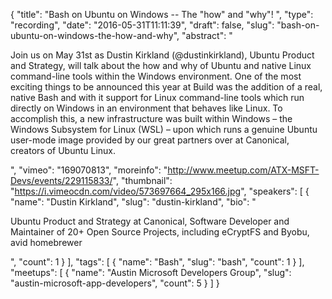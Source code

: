 {
  "title": "Bash on Ubuntu on Windows -- The \"how\" and \"why\"! ",
  "type": "recording",
  "date": "2016-05-31T11:11:39",
  "draft": false,
  "slug": "bash-on-ubuntu-on-windows-the-how-and-why",
  "abstract": "<p>Join us on May 31st as Dustin Kirkland (@dustinkirkland), Ubuntu Product and Strategy, will talk about the how and why of Ubuntu and native Linux command-line tools within the Windows environment. One of the most exciting things to be announced this year at Build was the addition of a real, native Bash and with it support for Linux command-line tools which run directly on Windows in an environment that behaves like Linux. To accomplish this, a new infrastructure was built within Windows – the Windows Subsystem for Linux (WSL) – upon which runs a genuine Ubuntu user-mode image provided by our great partners over at Canonical, creators of Ubuntu Linux.</p>",
  "vimeo": "169070813",
  "moreinfo": "http://www.meetup.com/ATX-MSFT-Devs/events/229115833/",
  "thumbnail": "https://i.vimeocdn.com/video/573697664_295x166.jpg",
  "speakers": [
    {
      "name": "Dustin Kirkland",
      "slug": "dustin-kirkland",
      "bio": "<p>Ubuntu Product and Strategy at Canonical, Software Developer and Maintainer of 20+ Open Source Projects, including eCryptFS and Byobu, avid homebrewer</p>",
      "count": 1
    }
  ],
  "tags": [
    {
      "name": "Bash",
      "slug": "bash",
      "count": 1
    }
  ],
  "meetups": [
    {
      "name": "Austin Microsoft Developers Group",
      "slug": "austin-microsoft-app-developers",
      "count": 5
    }
  ]
}